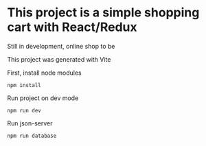 # This project is a simple shopping cart with React/Redux
Still in development, online shop to be

This project was generated with Vite

First, install node modules

`npm install`

Run project on dev mode

`npm run dev`

Run json-server

`npm run database`
